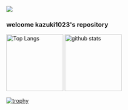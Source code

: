![](./profile-3d-contrib/profile-3d-contrib/profile-night-view.svg)


### welcome kazuki1023's repository
<p align="left"> 
  <img alt="Top Langs" height="150px" src="https://github-readme-stats.vercel.app/api/top-langs/?username=kazuki1023&layout=compact&show_icons=true&theme=onedark" />
  <img alt="github stats" height="150px" src="https://github-readme-stats.vercel.app/api?username=kazuki1023&theme=onedark&show_icons=ture" />
</p>

[![trophy](https://github-profile-trophy.vercel.app/?username=kazuki1023&theme=onedark)](https://github.com/ryo-ma/github-profile-trophy)


<!--
**kazuki1023/kazuki1023** is a ✨ _special_ ✨ repository because its `README.md` (this file) appears on your GitHub profile.

Here are some ideas to get you started:

- 🔭 I’m currently working on ...
- 🌱 I’m currently learning ...
- 👯 I’m looking to collaborate on ...
- 🤔 I’m looking for help with ...
- 💬 Ask me about ...
- 📫 How to reach me: ...
- 😄 Pronouns: ...
- ⚡ Fun fact: ...
-->
